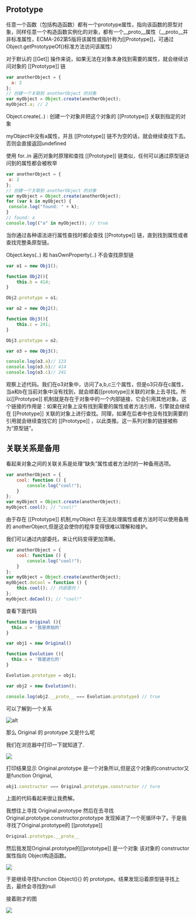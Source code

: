 ## Prototype

任意一个函数（包括构造函数）都有一个prototype属性，指向该函数的原型对象，同样任意一个构造函数实例化的对象，都有一个__proto__属性（__proto__并非标准属性，ECMA-262第5版将该属性或指针称为[[Prototype]]，可通过Object.getPrototypeOf()标准方法访问该属性）

对于默认的 [[Get]] 操作来说，如果无法在对象本身找到需要的属性，就会继续访问对象的 [[Prototype]] 链

```js
var anotherObject = {
  a: 2
};
// 创建一个关联到 anotherObject 的对象
var myObject = Object.create(anotherObject);
myObject.a; // 2
```

 Object.create(..) : 创建一个对象并把这个对象的 [[Prototype]] 关联到指定的对象

 myObject中没有a属性，并且 [[Prototype]] 链不为空的话，就会继续查找下去。否则会直接返回undefined

 使用 for..in 遍历对象时原理和查找 [[Prototype]] 链类似，任何可以通过原型链访问到的属性都会被枚举

 ```js
 var anotherObject = {
  a: 2
};
// 创建一个关联到 anotherObject 的对象
var myObject = Object.create(anotherObject);
for (var k in myObject) {
  console.log("found: " + k);
}
// found: a
console.log(("a" in myObject)); // true
 ```

当你通过各种语法进行属性查找时都会查找 [[Prototype]] 链，直到找到属性或者查找完整条原型链。

Object.keys(..) 和 hasOwnProperty(..)  不会查找原型链


```js
var o1 = new Obj1();

function Obj2(){
    this.b = 414;
}

Obj2.prototype = o1;

var o2 = new Obj2();

function Obj3(){
    this.c = 241;
}

Obj3.prototype = o2;

var o3 = new Obj3();

console.log(o3.a)// 123
console.log(o3.b)// 414
console.log(o3.c)// 241
```

观察上述代码。我们在o3对象中，访问了a,b,c三个属性，但是o3只存在c属性，当a和b在当前对象中没有找到，就会顺着[[prototype]]关联的对象上去寻找。所以[[Prototype]] 机制就是存在于对象中的一个内部链接，它会引用其他对象。这个链接的作用是：如果在对象上没有找到需要的属性或者方法引用，引擎就会继续在 [[Prototype]] 关联的对象上进行查找。同理，如果在后者中也没有找到需要的引用就会继续查找它的 [[Prototype]] ，以此类推。这一系列对象的链接被称为“原型链”。

## 关联关系是备用

看起来对象之间的关联关系是处理“缺失”属性或者方法时的一种备用选项。

```js
var anotherObject = {
    cool: function () {
        console.log("cool!");
    }
};
var myObject = Object.create(anotherObject);
myObject.cool(); // "cool!"
```

由于存在 [[Prototype]] 机制,myObject 在无法处理属性或者方法时可以使用备用的 anotherObject,但是这会使你的程序变得很难以理解和维护。

我们可以通过内部委托，来让代码变得更加清晰。

```js
var anotherObject = {
    cool: function () {
        console.log("cool!");
    }
};
var myObject = Object.create(anotherObject);
myObject.doCool = function () {
    this.cool(); // 内部委托！
};
myObject.doCool(); // "cool!"
```

查看下面代码

```js
function Original (){
  this.a = '我是原始的'
}

var obj1 = new Original()

function Evolution (){
  this.a = '我是进化的'
}

Evolution.prototype = obj1;

var obj2 = new Evolution();

console.log(obj2.__proto__ === Evolution.prototype) // true
```

可以了解到一个关系

![alt](https://coding.net/u/hong_tao/p/my_study/git/raw/master/HT/imgs/yuanxingtu.png)

那么 Original 的 prototype 又是什么呢

我们在浏览器中打印一下就知道了.

![](https://upload-images.jianshu.io/upload_images/8812203-52abdbce8083727f.png?imageMogr2/auto-orient/strip%7CimageView2/2/w/1240)

打印结果显示 Original.prototype 是一个对象所以,但是这个对象的constructor又是function Original,

```js
obj1.constructor === Original.prototype.constructor // ture
```
上面的代码看起来很让我费解。

我想往上寻找 Original.prototype 然后在去寻找 Original.prototype.constructor.prototype 发现掉进了一个死循环中了。于是我寻找了Original.prototype的 [[prototype]]

```js
Original.prototype.__proto__
```

然后我发现Original.prototype的[[prototype]] 是一个对象 该对象的 constructor 属性指向 Object构造函数。

![](https://upload-images.jianshu.io/upload_images/8812203-a5e6dac477994d13.jpg?imageMogr2/auto-orient/strip%7CimageView2/2/w/1240)

于是继续寻找function Object(){} 的 prototype。结果发现沿着原型链寻找上去，最终会寻找到null

接着刚才的图

![](https://upload-images.jianshu.io/upload_images/8812203-a14501db7f937777.png?imageMogr2/auto-orient/strip%7CimageView2/2/w/1240)

